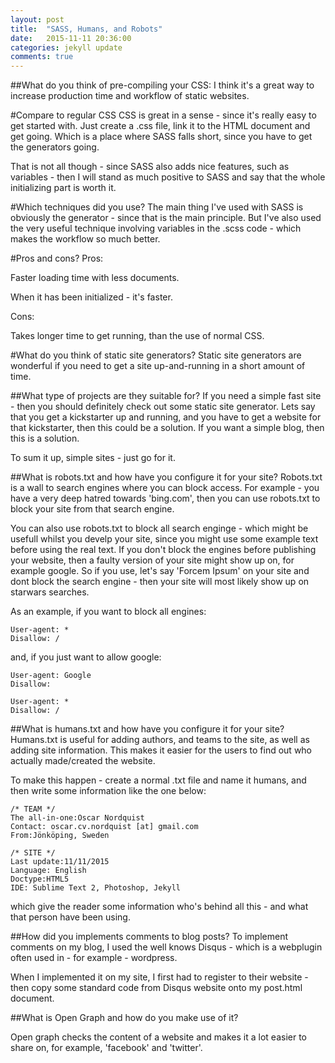 ```yaml
---
layout: post
title:  "SASS, Humans, and Robots"
date:   2015-11-11 20:36:00
categories: jekyll update
comments: true
---
```


##What do you think of pre-compiling your CSS:
I think it's a great way to increase production time and workflow of static websites. 

#Compare to regular CSS
CSS is great in a sense - since it's really easy to get started with. Just create a .css file, link it to the HTML document and get going. Which is a place where SASS falls short, since you have to get the generators going.

That is not all though - since SASS also adds nice features, such as variables - then I will stand as much positive to SASS and say that the whole initializing part is worth it. 

#Which techniques did you use?
The main thing I've used with SASS is obviously the generator - since that is the main principle. But I've also used the very useful technique involving variables in the .scss code - which makes the workflow so much better. 

#Pros and cons?
Pros:

 Faster loading time with less documents.

 When it has been initialized - it's faster.



Cons:

 Takes longer time to get running, than the use of normal CSS.


#What do you think of static site generators?
Static site generators are wonderful if you need to get a site up-and-running in a short amount of time. 
	


##What type of projects are they suitable for?
If you need a simple fast site - then you should definitely check out some static site generator. Lets say that you get a kickstarter up and running, and you have to get a website for that kickstarter, then this could be a solution. If you want a simple blog, then this is a solution. 

To sum it up, simple sites - just go for it.

##What is robots.txt and how have you configure it for your site?
Robots.txt is a wall to search engines where you can block access. For example - you have a very deep hatred towards 'bing.com', then you can use robots.txt to block your site from that search engine.

You can also use robots.txt to block all search enginge - which might be usefull whilst you develp your site, since you might use some example text before using the real text. If you don't block the engines before publishing your website, then a faulty version of your site might show up on, for example google. So if you use, let's say 'Forcem Ipsum' on your site and dont block the search engine - then your site will most likely show up on starwars searches.

As an example, if you want to block all engines: 

	User-agent: *
	Disallow: /

and, if you just want to allow google: 

	User-agent: Google
	Disallow:

	User-agent: *
	Disallow: /



##What is humans.txt and how have you configure it for your site?
Humans.txt is useful for adding authors, and teams to the site, as well as adding site information. This makes it easier for the users to find out who actually made/created the website.

To make this happen - create a normal .txt file and name it humans, and then write some information like the one below: 

	/* TEAM */
	The all-in-one:Oscar Nordquist
	Contact: oscar.cv.nordquist [at] gmail.com
	From:Jönköping, Sweden

	/* SITE */
	Last update:11/11/2015
	Language: English
	Doctype:HTML5
	IDE: Sublime Text 2, Photoshop, Jekyll

which give the reader some information who's behind all this - and what that person have been using.


##How did you implements comments to blog posts?
To implement comments on my blog, I used the well knows Disqus - which is a webplugin often used in - for example - wordpress. 

When I implemented it on my site, I first had to register to their website - then copy some standard code from Disqus website onto my post.html document.


##What is Open Graph and how do you make use of it?

Open graph checks the content of a website and makes it a lot easier to share on, for example, 'facebook' and 'twitter'.